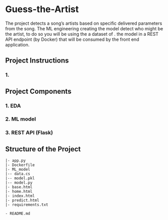 # Guess-the-Artist
The project detects a song’s artists based on specific delivered parameters from the song. The ML engineering creating the model detect who might be the artist, to do so you will be using the a dataset of . the model in a REST API endpoint (by Docker) that will be consumed by the front end application.

## Project Instructions

### 1. 


## Project Components

### 1. EDA

### 2. ML model

### 3. REST API (Flask)


## Structure of the Project

```
|- app.py
|- Dockerfile
|- ML_model
|-- data.cs
|-- model.pkl
|-- model.py
|- base.html
|- home.html
|- index.html
|- predict.html
|- requirements.txt

- README.md
```
